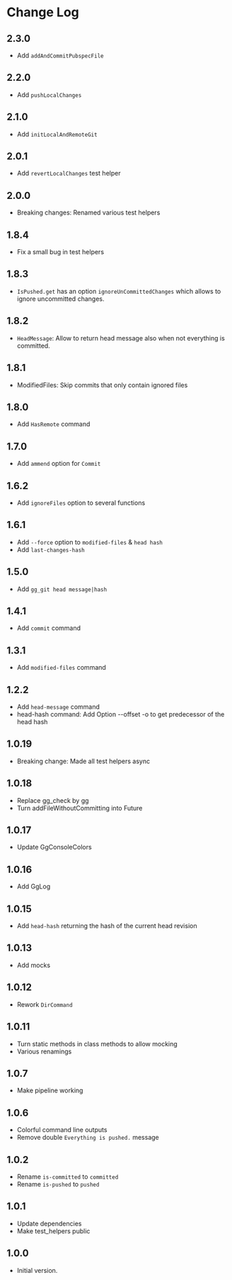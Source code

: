 # Change Log

## 2.3.0

- Add `addAndCommitPubspecFile`

## 2.2.0

- Add `pushLocalChanges`

## 2.1.0

- Add `initLocalAndRemoteGit`

## 2.0.1

- Add `revertLocalChanges` test helper

## 2.0.0

- Breaking changes: Renamed various test helpers

## 1.8.4

- Fix a small bug in test helpers

## 1.8.3

- `IsPushed.get` has an option `ignoreUnCommittedChanges` which allows to ignore uncommitted changes.

## 1.8.2

- `HeadMessage`: Allow to return head message also when not everything is committed.

## 1.8.1

- ModifiedFiles: Skip commits that only contain ignored files

## 1.8.0

- Add `HasRemote` command

## 1.7.0

- Add `ammend` option for `Commit`

## 1.6.2

- Add `ignoreFiles` option to several functions

## 1.6.1

- Add `--force` option to `modified-files` & `head hash`
- Add `last-changes-hash`

## 1.5.0

- Add `gg_git head message|hash`

## 1.4.1

- Add `commit` command

## 1.3.1

- Add `modified-files` command

## 1.2.2

- Add `head-message` command
- head-hash command: Add Option --offset -o to get predecessor of the head hash

## 1.0.19

- Breaking change: Made all test helpers async

## 1.0.18

- Replace gg_check by gg
- Turn addFileWithoutCommitting into Future

## 1.0.17

- Update GgConsoleColors

## 1.0.16

- Add GgLog

## 1.0.15

- Add `head-hash` returning the hash of the current head revision

## 1.0.13

- Add mocks

## 1.0.12

- Rework `DirCommand`

## 1.0.11

- Turn static methods in class methods to allow mocking
- Various renamings

## 1.0.7

- Make pipeline working

## 1.0.6

- Colorful command line outputs
- Remove double `Everything is pushed.` message

## 1.0.2

- Rename `is-committed` to `committed`
- Rename `is-pushed` to `pushed`

## 1.0.1

- Update dependencies
- Make test_helpers public

## 1.0.0

- Initial version.
